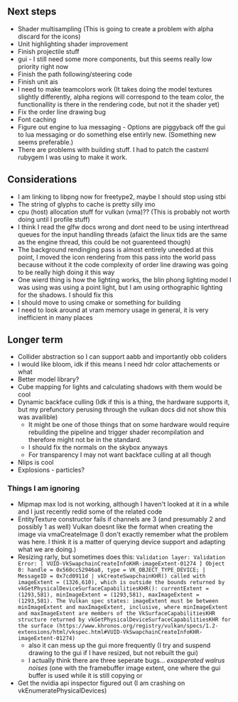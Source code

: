 ## Next steps
 * Shader multisampling (This is going to create a problem with alpha discard for the icons)
 * Unit highlighting shader improvement
 * Finish projectile stuff
 * gui - I still need some more components, but this seems really low priority right now
 * Finish the path following/steering code
 * Finish unit ais
 * I need to make teamcolors work (It takes doing the model textures slightly differently, alpha regions will correspond to the team color, the functionallity is there in the rendering code, but not it the shader yet)
 * Fix the order line drawing bug
 * Font caching
 * Figure out engine to lua messaging - Options are piggyback off the gui to lua messaging or do something else entirly new. (Something new seems preferable.)
 * There are problems with building stuff. I had to patch the castxml rubygem I was using to make it work.

## Considerations
 * I am linking to libpng now for freetype2, maybe I should stop using stbi
 * The string of glyphs to cache is pretty silly imo
 * cpu (host) allocation stuff for vulkan (vma)?? (This is probably not worth doing until I profile stuff)
 * I think I read the glfw docs wrong and dont need to be using interthread queues for the input handling threads (afaict the linux tids are the same as the engine thread, this could be not guarenteed though)
 * The background rendinging pass is almost entirely uneeded at this point, I moved the icon rendering from this pass into the world pass because without it the code complexity of order line drawing was going to be really high doing it this way
 * One wierd thing is how the lighting works, the blin phong lighting model I was using was using a point light, but I am using orthographic lighting for the shadows. I should fix this
 * I should move to using cmake or something for building
 * I need to look around at vram memory usage in general, it is very inefficient in many places

## Longer term
 * Collider abstraction so I can support aabb and importantly obb coliders
 * I would like bloom, idk if this means I need hdr color attachements or what
 * Better model library?
 * Cube mapping for lights and calculating shadows with them would be cool
 * Dynamic backface culling (Idk if this is a thing, the hardware supports it, but my prefunctory perusing through the vulkan docs did not show this was availible)
   - It might be one of those things that on some hardware would require rebuilding the pipeline and trigger shader recompilation and therefore might not be in the standard.
   - I should fix the normals on the skybox anyways
   - For transparency I may not want backface culling at all though
 * Nlips is cool
 * Explosions - particles?

### Things I am ignoring
 * Mipmap max lod is not working, although I haven't looked at it in a while and I just recently redid some of the related code
 * EntityTexture constructor fails if channels are 3 (and presumably 2 and possibly 1 as well) Vulkan doesnt like the format when creating the image via vmaCreateImage (I don't exactly remember what the problem was here. I think it is a matter of querying device support and adapting what we are doing.)
 * Resizing rarly, but sometimes does this:
    `Validation layer: Validation Error: [ VUID-VkSwapchainCreateInfoKHR-imageExtent-01274 ] Object 0: handle = 0x560cc52946a8, type = VK_OBJECT_TYPE_DEVICE;
    | MessageID = 0x7cd0911d | vkCreateSwapchainKHR() called with imageExtent = (1326,610), which is outside the bounds returned by
    vkGetPhysicalDeviceSurfaceCapabilitiesKHR(): currentExtent = (1293,581), minImageExtent = (1293,581), maxImageExtent = (1293,581). The Vulkan spec
    states: imageExtent must be between minImageExtent and maxImageExtent, inclusive, where minImageExtent and maxImageExtent are members of the
    VkSurfaceCapabilitiesKHR structure returned by vkGetPhysicalDeviceSurfaceCapabilitiesKHR for the surface
    (https://www.khronos.org/registry/vulkan/specs/1.2-extensions/html/vkspec.html#VUID-VkSwapchainCreateInfoKHR-imageExtent-01274)`
    - also it can mess up the gui more frequently (I try and suspend drawing to the gui if I have resized, but not rebuilt the gui)
    - I actually think there are three seperate bugs... *exasperated walrus noises* (one with the framebuffer image extent, one where the gui buffer is used while it is still copying or 
 * Get the nvidia api inspector figured out (I am crashing on vkEnumeratePhysicalDevices)